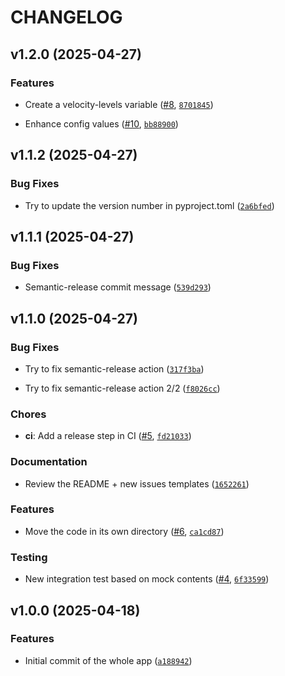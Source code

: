 # CHANGELOG


## v1.2.0 (2025-04-27)

### Features

- Create a velocity-levels variable
  ([#8](https://github.com/e-picas/drumgizmo-kits-generator/pull/8),
  [`8701845`](https://github.com/e-picas/drumgizmo-kits-generator/commit/87018455fc5d1438f49d8be1003a2733a4e55813))

- Enhance config values ([#10](https://github.com/e-picas/drumgizmo-kits-generator/pull/10),
  [`bb88900`](https://github.com/e-picas/drumgizmo-kits-generator/commit/bb88900287904bf2a8af3f000caf746988bf489e))


## v1.1.2 (2025-04-27)

### Bug Fixes

- Try to update the version number in pyproject.toml
  ([`2a6bfed`](https://github.com/e-picas/drumgizmo-kits-generator/commit/2a6bfedeb2b050a678d3765bbff551ef1c499e35))


## v1.1.1 (2025-04-27)

### Bug Fixes

- Semantic-release commit message
  ([`539d293`](https://github.com/e-picas/drumgizmo-kits-generator/commit/539d293b6618b86704914db863537d71355da1d7))


## v1.1.0 (2025-04-27)

### Bug Fixes

- Try to fix semantic-release action
  ([`317f3ba`](https://github.com/e-picas/drumgizmo-kits-generator/commit/317f3ba69249ef3c7ccc3ad86fb40abc15b80fe9))

- Try to fix semantic-release action 2/2
  ([`f8026cc`](https://github.com/e-picas/drumgizmo-kits-generator/commit/f8026cc5800a9bfdee96e71da6b85af131cef8c0))

### Chores

- **ci**: Add a release step in CI
  ([#5](https://github.com/e-picas/drumgizmo-kits-generator/pull/5),
  [`fd21033`](https://github.com/e-picas/drumgizmo-kits-generator/commit/fd21033de4e7a598903ea77f491f064d6853e3b5))

### Documentation

- Review the README + new issues templates
  ([`1652261`](https://github.com/e-picas/drumgizmo-kits-generator/commit/1652261170eeb1f739507721d48674c93a05a44e))

### Features

- Move the code in its own directory
  ([#6](https://github.com/e-picas/drumgizmo-kits-generator/pull/6),
  [`ca1cd87`](https://github.com/e-picas/drumgizmo-kits-generator/commit/ca1cd87bbc012cca881bf1a7ef0d8a764eedd9ff))

### Testing

- New integration test based on mock contents
  ([#4](https://github.com/e-picas/drumgizmo-kits-generator/pull/4),
  [`6f33599`](https://github.com/e-picas/drumgizmo-kits-generator/commit/6f33599bfa5a9688aac734f01eda8a630a46c7fe))


## v1.0.0 (2025-04-18)

### Features

- Initial commit of the whole app
  ([`a188942`](https://github.com/e-picas/drumgizmo-kits-generator/commit/a1889423698888fecac9ae86989415c8fc21ba03))

